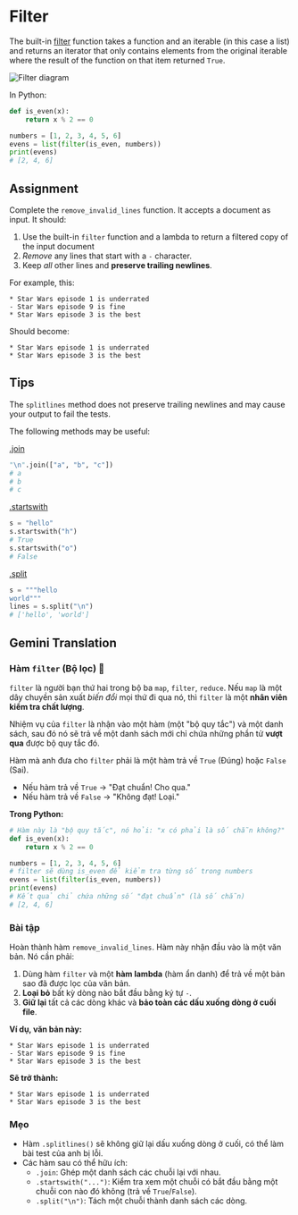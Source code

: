 # Filter

The built-in [filter](https://docs.python.org/3/library/functions.html#filter) function takes a function and an iterable (in this case a list) and returns an iterator that only contains elements from the original iterable where the result of the function on that item returned `True`.

![Filter diagram](https://storage.googleapis.com/qvault-webapp-dynamic-assets/course_assets/FfVxD7d-933x350.png)

In Python:

```python
def is_even(x):
    return x % 2 == 0

numbers = [1, 2, 3, 4, 5, 6]
evens = list(filter(is_even, numbers))
print(evens)
# [2, 4, 6]
```

## Assignment

Complete the `remove_invalid_lines` function. It accepts a document as input. It should:

1. Use the built-in `filter` function and a lambda to return a filtered copy of the input document
2. *Remove* any lines that start with a `-` character.
3. Keep *all* other lines and **preserve trailing newlines**.

For example, this:

```
* Star Wars episode 1 is underrated
- Star Wars episode 9 is fine
* Star Wars episode 3 is the best

```

Should become:

```
* Star Wars episode 1 is underrated
* Star Wars episode 3 is the best

```

## Tips

The `splitlines` method does not preserve trailing newlines and may cause your output to fail the tests.

The following methods may be useful:

[.join](https://docs.python.org/3/library/stdtypes.html#str.join)

```python
"\n".join(["a", "b", "c"])
# a
# b
# c
```

[.startswith](https://docs.python.org/3/library/stdtypes.html#str.startswith)

```python
s = "hello"
s.startswith("h")
# True
s.startswith("o")
# False
```

[.split](https://docs.python.org/3/library/stdtypes.html#str.split)

```python
s = """hello
world"""
lines = s.split("\n")
# ['hello', 'world']
```

## Gemini Translation

### Hàm `filter` (Bộ lọc) 🚦

`filter` là người bạn thứ hai trong bộ ba `map`, `filter`, `reduce`. Nếu `map` là một dây chuyền sản xuất *biến đổi* mọi thứ đi qua nó, thì `filter` là một **nhân viên kiểm tra chất lượng**.

Nhiệm vụ của `filter` là nhận vào một hàm (một "bộ quy tắc") và một danh sách, sau đó nó sẽ trả về một danh sách mới chỉ chứa những phần tử **vượt qua** được bộ quy tắc đó.

Hàm mà anh đưa cho `filter` phải là một hàm trả về `True` (Đúng) hoặc `False` (Sai).

  * Nếu hàm trả về `True` -> "Đạt chuẩn! Cho qua."
  * Nếu hàm trả về `False` -> "Không đạt! Loại."

**Trong Python:**

```python
# Hàm này là "bộ quy tắc", nó hỏi: "x có phải là số chẵn không?"
def is_even(x):
    return x % 2 == 0

numbers = [1, 2, 3, 4, 5, 6]
# filter sẽ dùng is_even để kiểm tra từng số trong numbers
evens = list(filter(is_even, numbers))
print(evens)
# Kết quả chỉ chứa những số "đạt chuẩn" (là số chẵn)
# [2, 4, 6]
```

### Bài tập

Hoàn thành hàm `remove_invalid_lines`. Hàm này nhận đầu vào là một văn bản. Nó cần phải:

1.  Dùng hàm `filter` và một **hàm lambda** (hàm ẩn danh) để trả về một bản sao đã được lọc của văn bản.
2.  **Loại bỏ** bất kỳ dòng nào bắt đầu bằng ký tự `-`.
3.  **Giữ lại** tất cả các dòng khác và **bảo toàn các dấu xuống dòng ở cuối file**.

**Ví dụ, văn bản này:**

```
* Star Wars episode 1 is underrated
- Star Wars episode 9 is fine
* Star Wars episode 3 is the best

```

**Sẽ trở thành:**

```
* Star Wars episode 1 is underrated
* Star Wars episode 3 is the best

```

### Mẹo

  * Hàm `.splitlines()` sẽ không giữ lại dấu xuống dòng ở cuối, có thể làm bài test của anh bị lỗi.
  * Các hàm sau có thể hữu ích:
      * `.join`: Ghép một danh sách các chuỗi lại với nhau.
      * `.startswith("...")`: Kiểm tra xem một chuỗi có bắt đầu bằng một chuỗi con nào đó không (trả về `True`/`False`).
      * `.split("\n")`: Tách một chuỗi thành danh sách các dòng.